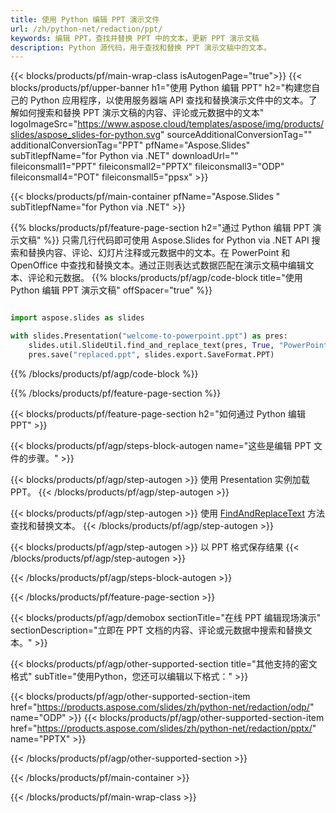 ```yaml
---
title: 使用 Python 编辑 PPT 演示文件
url: /zh/python-net/redaction/ppt/
keywords: 编辑 PPT，查找并替换 PPT 中的文本，更新 PPT 演示文稿
description: Python 源代码，用于查找和替换 PPT 演示文稿中的文本。
---
```


{{< blocks/products/pf/main-wrap-class isAutogenPage="true">}}
{{< blocks/products/pf/upper-banner h1="使用 Python 编辑 PPT" h2="构建您自己的 Python 应用程序，以使用服务器端 API 查找和替换演示文件中的文本。了解如何搜索和替换 PPT 演示文稿的内容、评论或元数据中的文本" logoImageSrc="https://www.aspose.cloud/templates/aspose/img/products/slides/aspose_slides-for-python.svg" sourceAdditionalConversionTag="" additionalConversionTag="PPT" pfName="Aspose.Slides" subTitlepfName="for Python via .NET" downloadUrl="" fileiconsmall1="PPT" fileiconsmall2="PPTX" fileiconsmall3="ODP" fileiconsmall4="POT" fileiconsmall5="ppsx" >}}

{{< blocks/products/pf/main-container pfName="Aspose.Slides " subTitlepfName="for Python via .NET" >}}

{{% blocks/products/pf/feature-page-section  h2="通过 Python 编辑 PPT 演示文稿" %}}
只需几行代码即可使用 Aspose.Slides for Python via .NET API 搜索和替换内容、评论、幻灯片注释或元数据中的文本。在 PowerPoint 和 OpenOffice 中查找和替换文本。通过正则表达式数据匹配在演示文稿中编辑文本、评论和元数据。
{{% blocks/products/pf/agp/code-block title="使用 Python 编辑 PPT 演示文稿" offSpacer="true" %}}

```py

import aspose.slides as slides

with slides.Presentation("welcome-to-powerpoint.ppt") as pres:
    slides.util.SlideUtil.find_and_replace_text(pres, True, "PowerPoint", "Aspose.Slides", None)
    pres.save("replaced.ppt", slides.export.SaveFormat.PPT)
```

{{% /blocks/products/pf/agp/code-block %}}

{{% /blocks/products/pf/feature-page-section %}}

{{< blocks/products/pf/feature-page-section  h2="如何通过 Python 编辑 PPT" >}}

{{< blocks/products/pf/agp/steps-block-autogen name="这些是编辑 PPT 文件的步骤。" >}}

{{< blocks/products/pf/agp/step-autogen >}}
使用 Presentation 实例加载 PPT。
{{< /blocks/products/pf/agp/step-autogen >}}

{{< blocks/products/pf/agp/step-autogen >}}
使用 [FindAndReplaceText](https://reference.aspose.com/slides/python-net/aspose.slides.util/slideutil/) 方法查找和替换文本。
{{< /blocks/products/pf/agp/step-autogen >}}

{{< blocks/products/pf/agp/step-autogen >}}
以 PPT 格式保存结果
{{< /blocks/products/pf/agp/step-autogen >}}

{{< /blocks/products/pf/agp/steps-block-autogen >}}

{{< /blocks/products/pf/feature-page-section >}}

{{< blocks/products/pf/agp/demobox sectionTitle="在线 PPT 编辑现场演示" sectionDescription="立即在 PPT 文档的内容、评论或元数据中搜索和替换文本。" >}}

{{< blocks/products/pf/agp/other-supported-section title="其他支持的密文格式" subTitle="使用Python，您还可以编辑以下格式：" >}}

{{< blocks/products/pf/agp/other-supported-section-item href="https://products.aspose.com/slides/zh/python-net/redaction/odp/" name="ODP" >}}
{{< blocks/products/pf/agp/other-supported-section-item href="https://products.aspose.com/slides/zh/python-net/redaction/pptx/" name="PPTX" >}}


{{< /blocks/products/pf/agp/other-supported-section >}}

{{< /blocks/products/pf/main-container >}}
    
{{< /blocks/products/pf/main-wrap-class >}}